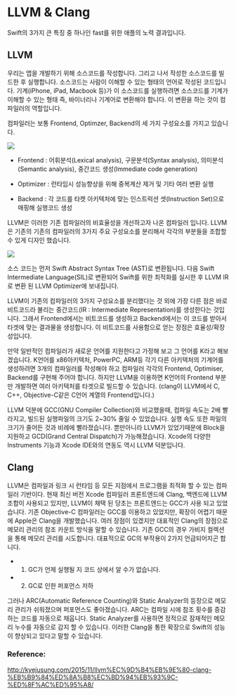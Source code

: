 # LLVM & Clang

Swift의 3가지 큰 특징 중 하나인 fast를 위한 애플의 노력 결과입니다.


## LLVM

 우리는 앱을 개발하기 위해 소스코드를 작성합니다. 그리고 나서 작성한 소스코드를 빌드한 후 실행합니다. 소스코드는 사람이 이해할 수 있는 형태의 언어로 작성된 코드입니다. 기계(iPhone, iPad, Macbook 등)가 이 소스코드를 실행하려면 소스코드를 기계가 이해할 수 있는 형태 즉, 바이너리나 기계어로 변환해야 합니다. 이 변환을 하는 것이 컴파일러의 역할입니다.

 컴파일러는 보통 Frontend, Optimzer, Backend의 세 가지 구성요소를 가지고 있습니다.

<img src = "http://farm1.staticflickr.com/763/22223263753_68d8d34c7e_o.png">

- Frontend : 어휘분석(Lexical analysis), 구문분석(Syntax analysis), 의미분석(Semantic analysis), 중간코드 생성(Immediate code generation)


- Optimizer : 런타임시 성능향상을 위해 중복계산 제거 및 기타 여러 변환 실행

- Backend : 각 코드를 타켓 아키텍처에 맞는 인스트럭션 셋(Instruction Set)으로 매핑해 실행코드 생성

LLVM은 이러한 기존 컴파일러의 비효율성을 개선하고자 나온 컴파일러 입니다. LLVM은 기존의 기존의 컴파일러의 3가지 주요 구성요소를 분리해서 각각의 부분들을 조합할 수 있게 디자인 했습니다.

<img src = "http://farm1.staticflickr.com/780/22844403335_edcf4a9f53_o.png">

소스 코드는 먼저 Swift Abstract Syntax Tree (AST)로 변환됩니다. 다음 Swift Intermediate Language(SIL)로 변환되어 Swift를 위한 최적화를 실시한 후 LLVM IR로 변환 된 LLVM Optimizer에 보내집니다.

LLVM이 기존의 컴파일러의 3가지 구성요소를 분리했다는 것 외에 가장 다른 점은 바로 비트코드라 불리는 중간코드(IR : Intermediate Representation)를 생성한다는 것입니다. 그래서 Frontend에서는 비트코드를 생성하고 Backend에서는 이 코드를 받아서 타겟에 맞는 결과물을 생성합니다. 이 비트코드를 사용함으로 얻는 장점은 효율성/확장성입니다.

만약 일반적인 컴파일러가 새로운 언어를 지원한다고 가정해 보고 그 언어를 K라고 해보겠습니다. K언어를 x86아키텍처, PowerPC, ARM등 각기 다른 아키텍처의 기계어를 생성하려면 3개의 컴파일러를 작성해야 하고 컴파일러 각각의 Frontend, Optimiser, Backend를 구현해 주어야 합니다. 하지만 LLVM을 이용하면 K언어의 Frontend 부분만 개발하면 여러 아키텍처를 타겟으로 빌드할 수 있습니다. (clang이 LLVM에서 C, C++, Objective-C같은 C언어 계열의 Frontend입니다.)

LLVM 덕분에 GCC(GNU Compiler Collection)와 비교했을때, 컴파일 속도는 2배 빨라지고, 빌드된 실행파일의 크기도 2~30% 줄일 수 있었습니다. 실행 속도 또한 파일의 크기가 줄어든 것과 비례에 빨라졌습니다. 뿐만아니라 LLVM가 있었기때문에 Block을 지원하고 GCD(Grand Central Dispatch)가 가능해졌습니다. Xcode의 다양한 Instruments 기능과 Xcode IDE와의 연동도 역시 LLVM 덕분입니다.

## Clang

LLVM은 컴파일과 링크 시 런타임 등 모든 지점에서 프로그램을 최적화 할 수 있는 컴파일러 기반이다. 현재 최신 버전 Xcode 컴파일러 프론트엔드에 Clang, 백엔드에 LLVM 조합이 사용되고 있지만, LLVM이 채택 된 당초는 프론트엔드는 GCC가 사용 되고 있었습니다. 기존 Objective-C 컴파일러는 GCC를 이용하고 있었지만, 확장이 어렵기 때문에 Apple은 Clang을 개발했습니다. 여러 장점이 있겠지만 대표적인 Clang의 장점으로 메모리 관리의 참조 카운트 방식을 말할 수 있습니다. 기존 GCC의 경우 가비지 컬렉션을 통해 메모리 관리를 시도합니다. 대표적으로 GC의 부작용이 2가지 언급되어지곤 합니다.

-  1. GC가 언제 실행될 지 코드 상에서 알 수가 없습니다.

-  2. GC로 인한 퍼포먼스 저하  

그러나 ARC(Automatic Reference Counting)와 Static Analyzer의 등장으로 메모리 관리가 쉬워졌으며 퍼포먼스도 좋아졌습니다. ARC는 컴파일 시에 참조 횟수를 증감하는 코드를 자동으로 채웁니다. Static Analyzer를 사용하면 정적으로 잠재적인 메모리 누수를 자동으로 감지 할 수 있습니다. 이러한 Clang을 통한 확장으로 Swift의 성능이 향상되고 있다고 말할 수 있습니다.  

### Reference:

http://kyejusung.com/2015/11/llvm%EC%9D%B4%EB%9E%80-clang-%EB%B9%84%ED%8A%B8%EC%BD%94%EB%93%9C-%ED%8F%AC%ED%95%A8/
